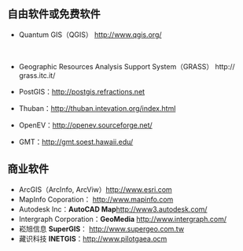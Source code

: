## 自由软件或免费软件

- Quantum GIS（QGIS） http://www.qgis.org/

  ​    

- Geographic Resources Analysis Support System（GRASS） http:// grass.itc.it/

- PostGIS：http://postgis.refractions.net

- Thuban：http://thuban.intevation.org/index.html

- OpenEV：http://openev.sourceforge.net/

- GMT：http://gmt.soest.hawaii.edu/

## 商业软件

- ArcGIS（ArcInfo, ArcViw）http://www.esri.com
- MapInfo Coporation： http://www.mapinfo.com
- Autodesk Inc：**AutoCAD Map**http://www3.autodesk.com/
- Intergraph Corporation：**GeoMedia** http://www.intergraph.com/
- 崧旭信息 **SuperGIS**： http://www.supergeo.com.tw
- 藏识科技 **INETGIS**：http://www.pilotgaea.ocm